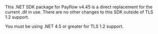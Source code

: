 This .NET SDK package for Payflow v4.45 is a direct replacement for the current .dll in use.  There are no other changes to this
SDK outside of TLS 1.2 support.

You must be using .NET 4.5 or greater for TLS 1.2 support.
